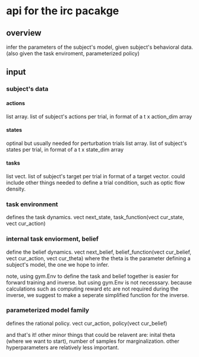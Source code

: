 # api for the irc pacakge

## overview
infer the parameters of the subject's model, given subject's behavioral data.
(also given the task enviroment, parameterized policy)

## input

### subject's data
#### actions
list array. list of subject's actions per trial, in format of a t x action_dim array


#### states
optinal but usually needed for perturbation trials
list array. list of subject's states per trial, in format of a t x state_dim array

#### tasks
list vect. list of subject's target per trial in format of a target vector. 
could include other things needed to define a trial condition, such as optic flow density.


### task environment
defines the task dynamics.
vect next_state, task_function(vect cur_state, vect cur_action)

### internal task enviorment, belief
define the belief dynamics.
vect next_belief, belief_function(vect cur_belief, vect cur_action, vect cur_theta)
where the theta is the parameter defining a subject's model, the one we hope to infer.

note, using gym.Env to define the task and belief together is easier for forward training and inverse.
but using gym.Env is not necesssary.
because calculations such as computing reward etc are not required during the inverse, we suggest to make a seperate simplified function for the inverse.

### parameterized model family
defines the rational policy.
vect cur_action, policy(vect cur_belief)

and that's it!
other minor things that could be relavent are:
inital theta (where we want to start), number of samples for marginalization.
other hyperparameters are relatively less important.



